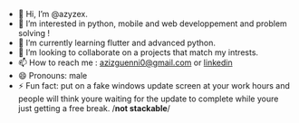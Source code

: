 - 👋 Hi, I’m @azyzex.
- 👀 I’m interested in python, mobile and web developpement and problem solving !
- 🌱 I’m currently learning flutter and advanced python.
- 💞️ I’m looking to collaborate on a projects that match my intrests.
- 📫 How to reach me : azizguenni0@gmail.com or [linkedin](https://www.linkedin.com/in/mohamed-aziz-guenni-38b822273/)
- 😄 Pronouns: male
- ⚡ Fun fact: put on a fake windows update screen at your work hours and people will think youre waiting for the update to complete while youre just getting a free break. /**not stackable**/

<!---
azyzex/azyzex is a ✨ special ✨ repository because its `README.md` (this file) appears on your GitHub profile.
You can click the Preview link to take a look at your changes.
--->
